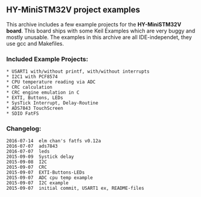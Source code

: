 ## HY-MiniSTM32V project examples

This archive includes a few example projects for the **HY-MiniSTM32V board**.
This board ships with some Keil Examples which are very buggy and mostly
unusable.
The examples in this archive are all IDE-independet, they use gcc and Makefiles.

### Included Example Projects:
	* USART1 with/without printf, with/without interrupts
	* I2C1 with PCF8574
	* CPU temperature reading via ADC
	* CRC calculation
	* CRC engine emulation in C
	* EXTI, Buttons, LEDs
	* SysTick Interrupt, Delay-Routine
	* ADS7843 TouchScreen
	* SDIO FatFS

### Changelog:
	2016-07-14	elm chan's fatfs v0.12a
	2016-07-07	ads7843
	2016-07-07	leds
	2015-09-09	Systick delay
	2015-09-08	I2C
	2015-09-07	CRC
	2015-09-07	EXTI-Buttons-LEDs
	2015-09-07	ADC cpu temp example
	2015-09-07	I2C example
	2015-09-07	initial commit, USART1 ex, README-files

